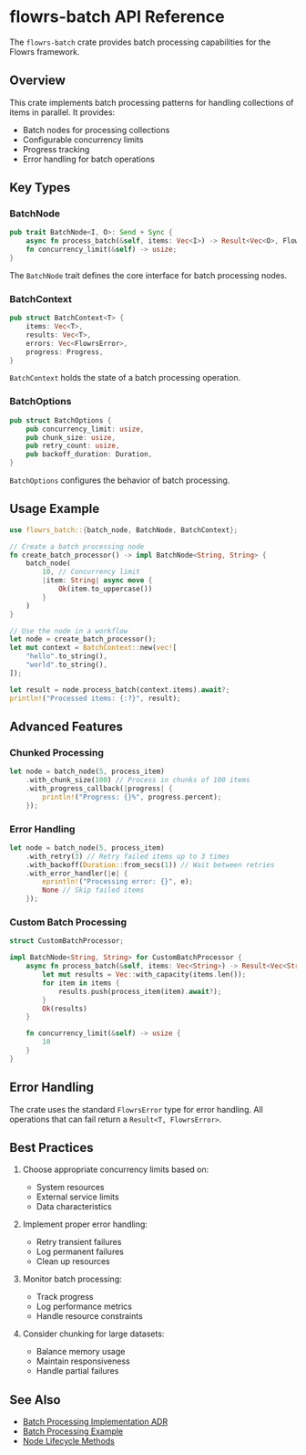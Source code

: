 # flowrs-batch API Reference

The `flowrs-batch` crate provides batch processing capabilities for the Flowrs framework.

## Overview

This crate implements batch processing patterns for handling collections of items in parallel. It provides:

- Batch nodes for processing collections
- Configurable concurrency limits
- Progress tracking
- Error handling for batch operations

## Key Types

### BatchNode

```rust
pub trait BatchNode<I, O>: Send + Sync {
    async fn process_batch(&self, items: Vec<I>) -> Result<Vec<O>, FlowrsError>;
    fn concurrency_limit(&self) -> usize;
}
```

The `BatchNode` trait defines the core interface for batch processing nodes.

### BatchContext

```rust
pub struct BatchContext<T> {
    items: Vec<T>,
    results: Vec<T>,
    errors: Vec<FlowrsError>,
    progress: Progress,
}
```

`BatchContext` holds the state of a batch processing operation.

### BatchOptions

```rust
pub struct BatchOptions {
    pub concurrency_limit: usize,
    pub chunk_size: usize,
    pub retry_count: usize,
    pub backoff_duration: Duration,
}
```

`BatchOptions` configures the behavior of batch processing.

## Usage Example

```rust
use flowrs_batch::{batch_node, BatchNode, BatchContext};

// Create a batch processing node
fn create_batch_processor() -> impl BatchNode<String, String> {
    batch_node(
        10, // Concurrency limit
        |item: String| async move {
            Ok(item.to_uppercase())
        }
    )
}

// Use the node in a workflow
let node = create_batch_processor();
let mut context = BatchContext::new(vec![
    "hello".to_string(),
    "world".to_string(),
]);

let result = node.process_batch(context.items).await?;
println!("Processed items: {:?}", result);
```

## Advanced Features

### Chunked Processing

```rust
let node = batch_node(5, process_item)
    .with_chunk_size(100) // Process in chunks of 100 items
    .with_progress_callback(|progress| {
        println!("Progress: {}%", progress.percent);
    });
```

### Error Handling

```rust
let node = batch_node(5, process_item)
    .with_retry(3) // Retry failed items up to 3 times
    .with_backoff(Duration::from_secs(1)) // Wait between retries
    .with_error_handler(|e| {
        eprintln!("Processing error: {}", e);
        None // Skip failed items
    });
```

### Custom Batch Processing

```rust
struct CustomBatchProcessor;

impl BatchNode<String, String> for CustomBatchProcessor {
    async fn process_batch(&self, items: Vec<String>) -> Result<Vec<String>, FlowrsError> {
        let mut results = Vec::with_capacity(items.len());
        for item in items {
            results.push(process_item(item).await?);
        }
        Ok(results)
    }

    fn concurrency_limit(&self) -> usize {
        10
    }
}
```

## Error Handling

The crate uses the standard `FlowrsError` type for error handling. All operations that can fail return a `Result<T, FlowrsError>`.

## Best Practices

1. Choose appropriate concurrency limits based on:
   - System resources
   - External service limits
   - Data characteristics

2. Implement proper error handling:
   - Retry transient failures
   - Log permanent failures
   - Clean up resources

3. Monitor batch processing:
   - Track progress
   - Log performance metrics
   - Handle resource constraints

4. Consider chunking for large datasets:
   - Balance memory usage
   - Maintain responsiveness
   - Handle partial failures

## See Also

- [Batch Processing Implementation ADR](../adrs/0007-batch-processing-implementation.md)
- [Batch Processing Example](../examples/batch-processing.md)
- [Node Lifecycle Methods](../architecture/node-lifecycle-methods.md)
